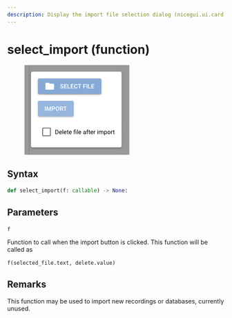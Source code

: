 ```yaml
---
description: Display the import file selection dialog (nicegui.ui.card).
---
```


# select\_import (function)

<figure><img src="../../../../../.gitbook/assets/image (5).png" alt=""><figcaption></figcaption></figure>

## Syntax

```python
def select_import(f: callable) -> None:
```

## Parameters

`f`

Function to call when the import button is clicked. This function will be called as&#x20;

```python
f(selected_file.text, delete.value)
```

## Remarks

This function may be used to import new recordings or databases, currently unused.

